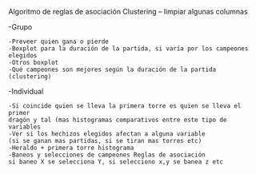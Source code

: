 Algoritmo de reglas de asociación
Clustering – limpiar algunas columnas

-Grupo

    -Preveer quien gana o pierde
    -Boxplot para la duración de la partida, si varía por los campeones elegidos
    -Otros boxplot
    -Qué campeones son mejores según la duración de la partida (clustering)


-Individual
       
    -Si coincide quien se lleva la primera torre es quien se lleva el primer 
    dragón y tal (mas histogramas comparativos entre este tipo de variables
    -Ver si los hechizos elegidos afectan a alguna variable 
    (si se ganan mas partidas, si se tiran mas torres etc)
    -Heraldo + primera torre histograma
    -Baneos y selecciones de campeones Reglas de asociación
    si baneo X se selecciona Y, si selecciono x,y se banea z etc


